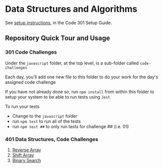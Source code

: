 # Data Structures and Algorithms

See [setup instructions](https://codefellows.github.io/setup-guide/code-301/3-code-challenges), in the Code 301 Setup Guide.

## Repository Quick Tour and Usage

### 301 Code Challenges

Under the `javascript` folder, at the top level, is a sub-folder called `code-challenges`

Each day, you'll add one new file to this folder to do your work for the day's assigned code challenge

If you have not already done so, run `npm install` from within this folder to setup your system to be able to run tests using `Jest`

To run your tests

- Change to the `javascript` folder
- run `npm test` to run all of the tests
- run `npm test ##` to only run tests for challenge ## (i.e. 01)

### 401 Data Structures, Code Challenges

1. [Reverse Array](https://github.com/Cozhee/data-structures-and-algorithms/tree/main/javascript/reverse-arrays)
2. [Shift Array](https://github.com/Cozhee/data-structures-and-algorithms/tree/main/javascript/shift-array)
3. [Binary Search](https://github.com/Cozhee/data-structures-and-algorithms/blob/main/javascript/binary-search/binary%20search.md)
